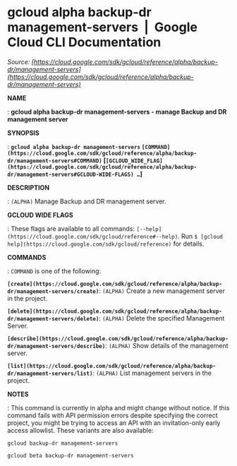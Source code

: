 # gcloud alpha backup-dr management-servers  |  Google Cloud CLI Documentation

*Source: [https://cloud.google.com/sdk/gcloud/reference/alpha/backup-dr/management-servers](https://cloud.google.com/sdk/gcloud/reference/alpha/backup-dr/management-servers)*

**NAME**

: **gcloud alpha backup-dr management-servers - manage Backup and DR management server**

**SYNOPSIS**

: **`gcloud alpha backup-dr management-servers` `[COMMAND](https://cloud.google.com/sdk/gcloud/reference/alpha/backup-dr/management-servers#COMMAND)` [`[GCLOUD_WIDE_FLAG](https://cloud.google.com/sdk/gcloud/reference/alpha/backup-dr/management-servers#GCLOUD-WIDE-FLAGS) …`]**

**DESCRIPTION**

: `(ALPHA)` Manage Backup and DR management server.

**GCLOUD WIDE FLAGS**

: These flags are available to all commands: `[--help](https://cloud.google.com/sdk/gcloud/reference#--help)`.
Run `$ [gcloud help](https://cloud.google.com/sdk/gcloud/reference)` for details.

**COMMANDS**

: ``COMMAND`` is one of the following:

**`[create](https://cloud.google.com/sdk/gcloud/reference/alpha/backup-dr/management-servers/create)`**:
`(ALPHA)` Create a new management server in the project.

**`[delete](https://cloud.google.com/sdk/gcloud/reference/alpha/backup-dr/management-servers/delete)`**:
`(ALPHA)` Delete the specified Management Server.

**`[describe](https://cloud.google.com/sdk/gcloud/reference/alpha/backup-dr/management-servers/describe)`**:
`(ALPHA)` Show details of the management server.

**`[list](https://cloud.google.com/sdk/gcloud/reference/alpha/backup-dr/management-servers/list)`**:
`(ALPHA)` List management servers in the project.

**NOTES**

: This command is currently in alpha and might change without notice. If this
command fails with API permission errors despite specifying the correct project,
you might be trying to access an API with an invitation-only early access
allowlist. These variants are also available:

```
gcloud backup-dr management-servers
```

```
gcloud beta backup-dr management-servers
```